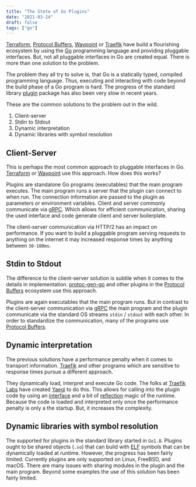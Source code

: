 ```yaml
---
title: "The Stete of Go Plugins"
date: "2021-03-24"
draft: false
tags: ["go"]
---
```


[Terraform](https://www.terraform.io/), [Protocol Buffers](https://developers.google.com/protocol-buffers), [Waypoint](https://www.waypointproject.io/) or [Traefik](https://traefik.io/) have build a flourishing ecosystem by using the [Go](https://golang.org/) programming language and providing pluggable interfaces. But, not all pluggable interfaces in Go are created equal. There is more than one solution to the problem.

The problem they all try to solve is, that Go is a statically typed, compiled programming language. Thus, executing and interacting with code beyond the build phase of a Go program is hard. The progress of the standard library [plugin](https://golang.org/pkg/plugin/) package has also been very slow in recent years.

These are the common solutions to the problem out in the wild.

1. Client-server
2. Stdin to Stdout
3. Dynamic interpretation
4. Dynamic libraries with symbol resolution

## Client-Server

This is perhaps the most common approach to pluggable interfaces in Go. [Terraform](https://www.terraform.io/) or [Waypoint](https://www.waypointproject.io/) use this approach. How does this works?

Plugins are standalone Go programs (executables) that the main program executes. The main program runs a server that the plugin can connect to when run. The connection information are passed to the plugin as parameters or environment variables. Client and server commonly communicate via [gRPC](https://grpc.io/). Which allows for efficient communication, sharing the used interface and code generate client and server boilerplate.

The client-server communication via HTTP/2 has an impact on performance. If you want to build a pluggable program serving requests to anything on the internet it may increased response times by anything between `30-100ms`.

## Stdin to Stdout

The difference to the client-server solution is subtile when it comes to the details in implementation. [protoc-gen-go](https://github.com/golang/protobuf/tree/master/protoc-gen-go) and other plugins in the [Protocol Buffers](https://developers.google.com/protocol-buffers) ecosystem use this approach.

Plugins are again executables that the main program runs. But in contrast to the client-server communication via [gRPC](https://grpc.io/) the main program and the plugin communicate via the standard OS streams `stdin` / `stdout` with each other. In order to standardize the communication,  many of the programs use [Protocol Buffers](https://developers.google.com/protocol-buffers).

## Dynamic interpretation

The previous solutions have a performance penalty when it comes to transport information. [Traefik](https://traefik.io/) and other programs which are sensitive to response times pursue a different approach.

They dynamically load, interpret and execute Go code. The folks at [Traefik Labs](https://traefik.io) have created [Yaegi](https://github.com/traefik/yaegi) to do this. This allows for calling into the plugin code by using an [interface](https://gobyexample.com/interfaces) and a bit of [reflection](https://blog.golang.org/laws-of-reflection) magic of the runtime. Because the code is loaded and interpreted only once the performance penalty is only a the startup. But, it increases the complexity.

## Dynamic libraries with symbol resolution

The supported for plugins in the standard library started in `Go1.8`. Plugins ought to be shared objects (`.so`) that can build with [ELF](https://en.wikipedia.org/wiki/Executable_and_Linkable_Format) symbols that can be dynamically loaded at runtime. However, the progress has been fairly limited. Currently plugins are only supported on Linux, FreeBSD, and macOS. There are many issues with sharing modules in the plugin and the main program. Beyond some examples the use of this solution has been fairly limited.
